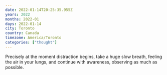 ```yaml
---
date: 2022-01-14T20:25:35.955Z
years: 2022
months: 2022-01
days: 2022-01-14
city: Toronto
country: Canada
timezone: America/Toronto
categories: ["thought"]
---
```

Precisely at the moment distraction begins, take a huge slow breath, feeling the air in your lungs, and continue with awareness, observing as much as possible.
